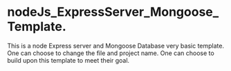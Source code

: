 # nodeJs_ExpressServer_Mongoose_Template.
This is a node Express server and Mongoose Database very basic template.
One can choose to change the file and project name.
One can choose to build upon this template to meet their goal.
